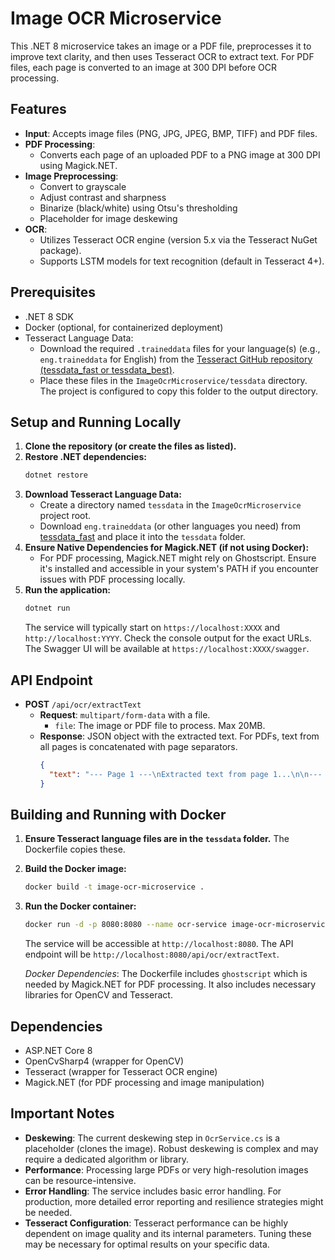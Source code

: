 # Image OCR Microservice

This .NET 8 microservice takes an image or a PDF file, preprocesses it to improve text clarity, and then uses Tesseract OCR to extract text. For PDF files, each page is converted to an image at 300 DPI before OCR processing.

## Features

-   **Input**: Accepts image files (PNG, JPG, JPEG, BMP, TIFF) and PDF files.
-   **PDF Processing**:
    -   Converts each page of an uploaded PDF to a PNG image at 300 DPI using Magick.NET.
-   **Image Preprocessing**:
    -   Convert to grayscale
    -   Adjust contrast and sharpness
    -   Binarize (black/white) using Otsu's thresholding
    -   Placeholder for image deskewing
-   **OCR**:
    -   Utilizes Tesseract OCR engine (version 5.x via the Tesseract NuGet package).
    -   Supports LSTM models for text recognition (default in Tesseract 4+).

## Prerequisites

-   .NET 8 SDK
-   Docker (optional, for containerized deployment)
-   Tesseract Language Data:
    -   Download the required `.traineddata` files for your language(s) (e.g., `eng.traineddata` for English) from the [Tesseract GitHub repository (tessdata_fast or tessdata_best)](https://github.com/tesseract-ocr/tessdata_fast).
    -   Place these files in the `ImageOcrMicroservice/tessdata` directory. The project is configured to copy this folder to the output directory.

## Setup and Running Locally

1.  **Clone the repository (or create the files as listed).**
2.  **Restore .NET dependencies:**
    ```bash
    dotnet restore
    ```
3.  **Download Tesseract Language Data:**
    -   Create a directory named `tessdata` in the `ImageOcrMicroservice` project root.
    -   Download `eng.traineddata` (or other languages you need) from [tessdata_fast](https://github.com/tesseract-ocr/tessdata_fast) and place it into the `tessdata` folder.
4.  **Ensure Native Dependencies for Magick.NET (if not using Docker):**
    -   For PDF processing, Magick.NET might rely on Ghostscript. Ensure it's installed and accessible in your system's PATH if you encounter issues with PDF processing locally.
5.  **Run the application:**
    ```bash
    dotnet run
    ```
    The service will typically start on `https://localhost:XXXX` and `http://localhost:YYYY`. Check the console output for the exact URLs.
    The Swagger UI will be available at `https://localhost:XXXX/swagger`.

## API Endpoint

-   **POST** `/api/ocr/extractText`
    -   **Request**: `multipart/form-data` with a file.
        -   `file`: The image or PDF file to process. Max 20MB.
    -   **Response**: JSON object with the extracted text. For PDFs, text from all pages is concatenated with page separators.
        ```json
        {
          "text": "--- Page 1 ---\nExtracted text from page 1...\n\n--- Page 2 ---\nExtracted text from page 2..."
        }
        ```

## Building and Running with Docker

1.  **Ensure Tesseract language files are in the `tessdata` folder.** The Dockerfile copies these.
2.  **Build the Docker image:**
    ```bash
    docker build -t image-ocr-microservice .
    ```
3.  **Run the Docker container:**
    ```bash
    docker run -d -p 8080:8080 --name ocr-service image-ocr-microservice
    ```
    The service will be accessible at `http://localhost:8080`.
    The API endpoint will be `http://localhost:8080/api/ocr/extractText`.

    *Docker Dependencies*: The Dockerfile includes `ghostscript` which is needed by Magick.NET for PDF processing. It also includes necessary libraries for OpenCV and Tesseract.

## Dependencies

-   ASP.NET Core 8
-   OpenCvSharp4 (wrapper for OpenCV)
-   Tesseract (wrapper for Tesseract OCR engine)
-   Magick.NET (for PDF processing and image manipulation)

## Important Notes

-   **Deskewing**: The current deskewing step in `OcrService.cs` is a placeholder (clones the image). Robust deskewing is complex and may require a dedicated algorithm or library.
-   **Performance**: Processing large PDFs or very high-resolution images can be resource-intensive.
-   **Error Handling**: The service includes basic error handling. For production, more detailed error reporting and resilience strategies might be needed.
-   **Tesseract Configuration**: Tesseract performance can be highly dependent on image quality and its internal parameters. Tuning these may be necessary for optimal results on your specific data.